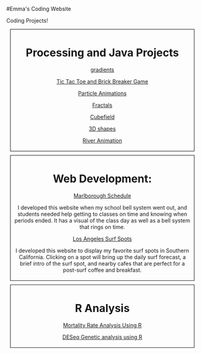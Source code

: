 #Emma's Coding Website

Coding Projects!

<style>
  #processing {
    display: block;
    border: 1px solid black;
    text-align: center;
    margin: 10px;
    padding: 5px;
  }

  #webDevelopment {
    display: block;
    border: 1px solid black;
    text-align: center;
    margin: 10px;
    padding: 5px;
  }

  #R {
    display: block;
    border: 1px solid black;
    text-align: center;
    margin: 10px;
    padding: 5px;
  }
</style>

<div id="processing">

<h1>Processing and Java Projects<br></h1>

<a href="3D.html">gradients<br></a>

<a href="game.html"> Tic Tac Toe and Brick Breaker Game <br></a>

<a href="particle.html">Particle Animations<br></a>

<a href="fractals.html">Fractals<br></a>

<a href="3D2.html">Cubefield<br></a>

<a href="3DList.html">3D shapes<br></a>

<a href="river.html">River Animation<br></a>

</div>

<div id="webDevelopment">

<h1>Web Development:<br></h1>


<a href="schedule/index.html">Marlborough Schedule</a>
<p>I developed this website when my school bell system went out, and students needed help getting to classes on time and knowing when periods ended. It has a visual of the class day as well as a bell system that rings on time.</p>



<a href="sampleMapFinal.html"> Los Angeles Surf Spots</a>
<p>I developed this website to display my favorite surf spots in Southern California. Clicking on a spot will bring up the daily surf forecast, a brief intro of the surf spot, and nearby cafes that are perfect for a post-surf coffee and breakfast. </p>

</div>

<div id="R">


<h1>R Analysis<br></h1>

<a href="R.html"> Mortality Rate Analysis Using R<br></a>

<a href="DESeq.html">DESeq Genetic analysis using R</a>

</div>
